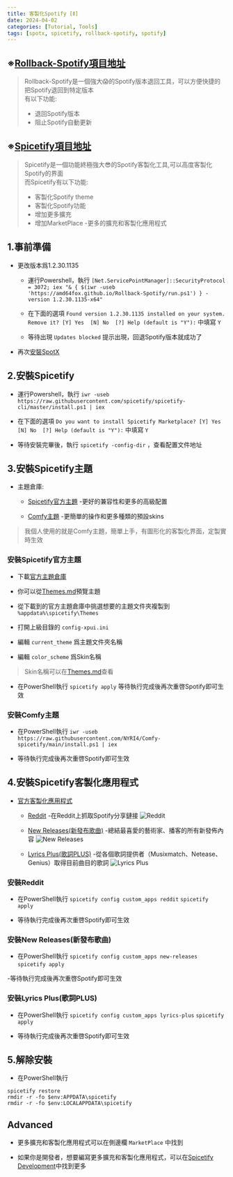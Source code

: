 ```yaml
---
title: 客製化Spotify [Ⅱ]
date: 2024-04-02
categories: [Tutorial, Tools]
tags: [spotx, spicetify, rollback-spotify, spotify]
---
```


## ※[Rollback-Spotify項目地址](https://github.com/amd64fox/Rollback-Spotify)

>Rollback-Spotify是一個強大😱的Spotify版本退回工具，可以方便快捷的把Spotify退回到特定版本  
>有以下功能:
>
>- 退回Spotify版本
>- 阻止Spotify自動更新

## ※[Spicetify項目地址](https://github.com/spicetify/spicetify-cli)

>Spicetify是一個功能終極強大😎的Spotify客製化工具,可以高度客製化Spotify的界面  
>而Spicetify有以下功能:
>
>- 客製化Spotify theme
>- 客製化Spotify功能
>- 增加更多擴充
>- 增加MarketPlace -更多的擴充和客製化應用程式

## 1.事前準備

- 更改版本爲1.2.30.1135

  - 運行Powershell，執行 `[Net.ServicePointManager]::SecurityProtocol = 3072; iex "& { $(iwr -useb 'https://amd64fox.github.io/Rollback-Spotify/run.ps1') } -version 1.2.30.1135-x64"`

  - 在下面的選項 `Found version 1.2.30.1135 installed on your system. Remove it?
[Y] Yes  [N] No  [?] Help (default is "Y"):` 中填寫 `Y`

  - 等待出現 `Updates blocked` 提示出現，回退Spotify版本就成功了

- 再次[安裝SpotX](https://blog.gholts.top/posts/Customize-Spotify/)

## 2.安裝Spicetify

- 運行Powershell，執行 `iwr -useb https://raw.githubusercontent.com/spicetify/spicetify-cli/master/install.ps1 | iex`

- 在下面的選項 `Do you want to install Spicetify Marketplace?
[Y] Yes  [N] No  [?] Help (default is "Y"):` 中填寫 `Y`

- 等待安裝完畢後，執行 `spicetify -config-dir` ，查看配置文件地址

## 3.安裝Spicetify主題

- 主題倉庫:

  - [Spicetify官方主題](https://github.com/spicetify/spicetify-themes) -更好的兼容性和更多的高級配置

  - [Comfy主題](https://github.com/Comfy-Themes/Spicetify) -更簡單的操作和更多種類的預設skins

>我個人使用的就是Comfy主題，簡單上手，有圖形化的客製化界面，定製實時生效

### 安裝Spicetify官方主題

- 下載[官方主題倉庫](https://github.com/spicetify/spicetify-themes/archive/refs/heads/master.zip)

- 你可以從[Themes.md](https://github.com/spicetify/spicetify-themes/blob/master/THEMES.md)預覽主題

- 從下載到的官方主題倉庫中挑選想要的主題文件夾複製到 `%appdata%\spicetify\Themes`

- 打開上級目錄的 `config-xpui.ini`

- 編輯 `current_theme` 爲主題文件夾名稱

- 編輯 `color_scheme` 爲Skin名稱

>Skin名稱可以在[Themes.md](https://github.com/spicetify/spicetify-themes/blob/master/THEMES.md)查看

- 在PowerShell執行 `spicetify apply` 等待執行完成後再次重啓Spotify即可生效

### 安裝Comfy主題

- 在PowerShell執行 `iwr -useb https://raw.githubusercontent.com/NYRI4/Comfy-spicetify/main/install.ps1 | iex`

- 等待執行完成後再次重啓Spotify即可生效

## 4.安裝Spicetify客製化應用程式

- [官方客製化應用程式](https://spicetify.app/docs/advanced-usage/custom-apps)

  - [Reddit](https://spicetify.app/docs/advanced-usage/custom-apps#reddit) -在Reddit上抓取Spotify分享鏈接
  ![Reddit](https://image.gholts.top/file/5f529797b5fec74ab3ef6.png)

  - [New Releases(新發布歌曲)](https://spicetify.app/docs/advanced-usage/custom-apps#new-releases) -總結最喜愛的藝術家、播客的所有新發佈內容
  ![New Releases](https://image.gholts.top/file/7e8c12d91714d12454576.png)

  - [Lyrics Plus(歌詞PLUS)](https://spicetify.app/docs/advanced-usage/custom-apps#lyrics-plus) -從各個歌詞提供者（Musixmatch、Netease、Genius）取得目前曲目的歌詞
  ![Lyrics Plus](https://image.gholts.top/file/4df6263fb7bad14949734.png)

### 安裝Reddit

- 在PowerShell執行 `spicetify config custom_apps reddit` `spicetify apply`

- 等待執行完成後再次重啓Spotify即可生效

### 安裝New Releases(新發布歌曲)

- 在PowerShell執行 `spicetify config custom_apps new-releases` `spicetify apply`

-等待執行完成後再次重啓Spotify即可生效

### 安裝Lyrics Plus(歌詞PLUS)

- 在PowerShell執行 `spicetify config custom_apps lyrics-plus` `spicetify apply`

- 等待執行完成後再次重啓Spotify即可生效

## 5.解除安裝

- 在PowerShell執行

```
spicetify restore
rmdir -r -fo $env:APPDATA\spicetify
rmdir -r -fo $env:LOCALAPPDATA\spicetify
```

## Advanced

- 更多擴充和客製化應用程式可以在側邊欄 `MarketPlace` 中找到

- 如果你是開發者，想要編寫更多擴充和客製化應用程式，可以在[Spicetify Development](https://spicetify.app/docs/development)中找到更多

